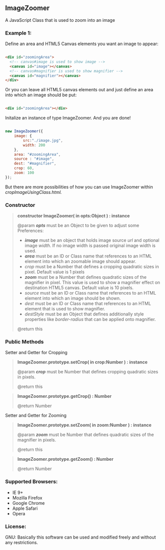 <h2>ImageZoomer</h2>
<p>A JavaScript Class that is used to zoom into an image</p>

<h3>Example 1:</h3>
<p>Define an area and HTML5 Canvas elements you want an image to appear:</p>

```html

<div id="zoomingArea">
  <!-- canvas#image is used to show image -->
  <canvas id="image"></canvas>
  <!-- canvas#magnifier is used to show magnifier -->
  <canvas id="magnifier"></canvas>
</div>

```

<p>Or you can leave all HTML5 canvas elements out and just define an area into which an image should be put:</p>

```html

<div id="zoomingArea"></div>

```

<p>Initalize an instance of type ImageZoomer. And you are done!</p>

```javascript

new ImageZoomer({
	image: {
	    src:"./image.jpg",
	    width: 200
	},
	area: "#zoomingArea",
	source : "#image",
	dest: "#magnifier",
	crop: 60,
	zoom: 100
});

```

<p>But there are more possibilities of how you can use ImageZoomer within <i>cropImageUsingClass.html.</i></p>

<h3>Constructor</h3>

<blockquote>

  <p><b>constructor ImageZoomer( in opts:Object ) : instance</b></p>
  <p>
	@param <b><i>opts</i></b> must be an Object to be given to adjust some Preferences:
	<ul>
         <li><b><i>image</i></b> must be an object that holds image source <i>url</i> and optional image <i>width</i>. If no image width is passed original image width is used.</b></li>
	  <li><b><i>area</i></b> must be an ID or Class name that references to an HTML element into which an zoomable image should appear.</b></li>
	  <li><i>crop</i> must be a Number that defines a cropping quadratic sizes in pixel. Default value is 1 pixels</b></li>
	  <li><b><i>zoom</i></b> must be a Number that defines quadratic sizes of the magnifier in pixel. This value is used to show a magnifier effect on destination HTML5 canvas. Default value is 10 pixels.</b></li>
	  <li><i>source</i> must be an ID or Class name that references to an HTML element into which an image should be shown.</b></li>
	  <li><i>dest</i> must be an ID or Class name that references to an HTML element that is used to show magnifier.</b></li>
	  <li><i>destStyle</i> must be an Object that defines additionally style properties like <i>border-radius</i> that can be applied onto magnifier.</b></li>
	</ul>
  </p>

  <p>@return this</p>
	
</blockquote>


<h3>Public Methods</h3>

<p>Setter and Getter for Cropping<p>
<blockquote>

  <p><b>ImageZoomer.prototype.setCrop( in crop:Number ) : instance</b></p>
  <p>
     @param <b><i>crop</i></b> must be Number that defines cropping quadratic sizes in pixels.
  </p>

  <p>@return this</p>
	
</blockquote>

<blockquote>

  <p><b>ImageZoomer.prototype.getCrop() : Number</b></p>
  <p>@return Number</p>
	
</blockquote>


<p>Setter and Getter for Zooming<p>
<blockquote>

  <p><b>ImageZoomer.prototype.setZoom( in zoom:Number ) : instance</b></p>
  <p>
     @param <b><i>zoom</i></b> must be Number that defines quadratic sizes of the magnifier in pixels.
  </p>

  <p>@return this</p>
	
</blockquote>

<blockquote>

  <p><b>ImageZoomer.prototype.getZoom() : Number</b></p>
  <p>@return Number</p>
	
</blockquote>



<h3>Supported Browsers:</h3>

<ul>
  <li>IE 9+</li>
  <li>Mozilla Firefox</li>
  <li>Google Chrome</li>
  <li>Apple Safari</li>
  <li>Opera</li>
</ul>

<h3>License:</h3>
GNU: Basically this software can be used and modified freely and without any restrictions.
